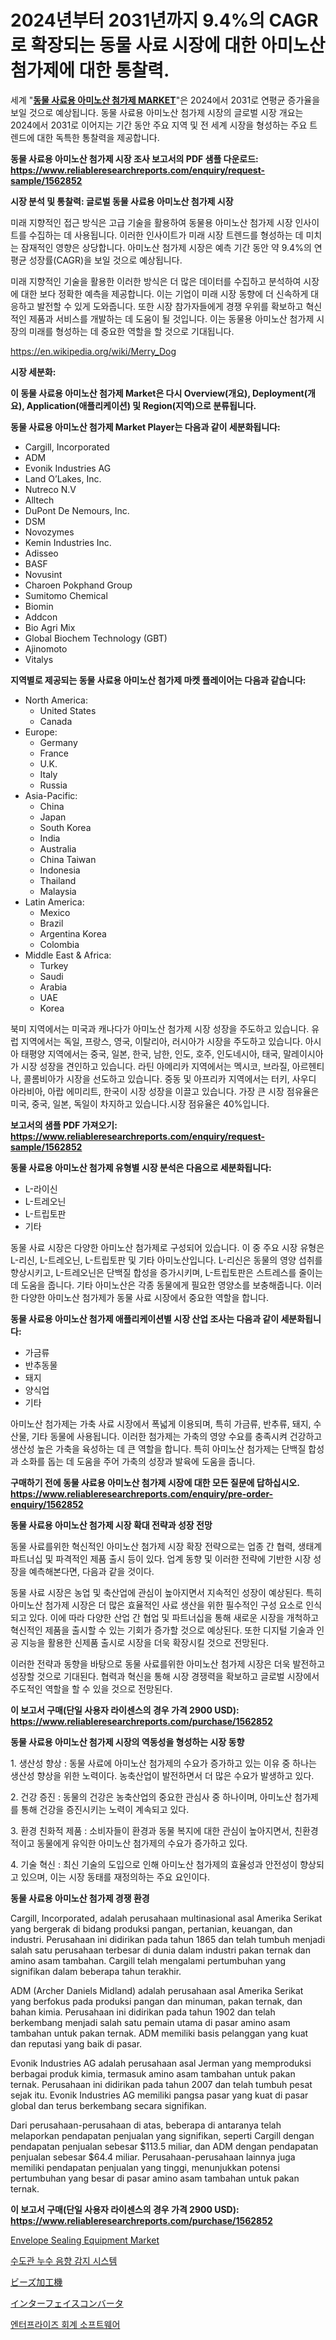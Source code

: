 <p><h1>2024년부터 2031년까지 9.4%의 CAGR로 확장되는 동물 사료 시장에 대한 아미노산 첨가제에 대한 통찰력.</h1></p><p>세계 "<strong><a href="https://www.reliableresearchreports.com/amino-acids-additives-for-animal-feed-r1562852">동물 사료용 아미노산 첨가제 MARKET</a></strong>"은 2024에서 2031로 연평균 증가율을 보일 것으로 예상됩니다. 동물 사료용 아미노산 첨가제 시장의 글로벌 시장 개요는 2024에서 2031로 이어지는 기간 동안 주요 지역 및 전 세계 시장을 형성하는 주요 트렌드에 대한 독특한 통찰력을 제공합니다.</p>
<p><strong>동물 사료용 아미노산 첨가제 시장 조사 보고서의 PDF 샘플 다운로드: <a href="https://www.reliableresearchreports.com/enquiry/request-sample/1562852">https://www.reliableresearchreports.com/enquiry/request-sample/1562852</a></strong></p>
<p><strong>시장 분석 및 통찰력: 글로벌 동물 사료용 아미노산 첨가제 시장</strong></p>
<p><p>미래 지향적인 접근 방식은 고급 기술을 활용하여 동물용 아미노산 첨가제 시장 인사이트를 수집하는 데 사용됩니다. 이러한 인사이트가 미래 시장 트렌드를 형성하는 데 미치는 잠재적인 영향은 상당합니다. 아미노산 첨가제 시장은 예측 기간 동안 약 9.4%의 연평균 성장률(CAGR)을 보일 것으로 예상됩니다.</p><p>미래 지향적인 기술을 활용한 이러한 방식은 더 많은 데이터를 수집하고 분석하여 시장에 대한 보다 정확한 예측을 제공합니다. 이는 기업이 미래 시장 동향에 더 신속하게 대응하고 발전할 수 있게 도와줍니다. 또한 시장 참가자들에게 경쟁 우위를 확보하고 혁신적인 제품과 서비스를 개발하는 데 도움이 될 것입니다. 이는 동물용 아미노산 첨가제 시장의 미래를 형성하는 데 중요한 역할을 할 것으로 기대됩니다.</p></p>
<p><a href="%7CAUTHORITHY_DOMAIN_URL%7C">https://en.wikipedia.org/wiki/Merry_Dog</a></p>
<p><strong>시장 세분화:</strong></p>
<p><strong>이 동물 사료용 아미노산 첨가제 Market은 다시 Overview(개요), Deployment(개요), Application(애플리케이션) 및 Region(지역)으로 분류됩니다.</strong></p>
<p><strong>동물 사료용 아미노산 첨가제 Market Player는 다음과 같이 세분화됩니다:</strong></p>
<p><ul><li>Cargill, Incorporated</li><li>ADM</li><li>Evonik Industries AG</li><li>Land O’Lakes, Inc.</li><li>Nutreco N.V</li><li>Alltech</li><li>DuPont De Nemours, Inc.</li><li>DSM</li><li>Novozymes</li><li>Kemin Industries Inc.</li><li>Adisseo</li><li>BASF</li><li>Novusint</li><li>Charoen Pokphand Group</li><li>Sumitomo Chemical</li><li>Biomin</li><li>Addcon</li><li>Bio Agri Mix</li><li>Global Biochem Technology (GBT)</li><li>Ajinomoto</li><li>Vitalys</li></ul></p>
<p><strong>지역별로 제공되는 동물 사료용 아미노산 첨가제 마켓 플레이어는 다음과 같습니다:</strong></p>
<p><ul>
    <li>
        North America:
        <ul>
            <li>United States</li>
            <li>Canada</li>
        </ul>
    </li>
    <li>
        Europe:
        <ul>
            <li>Germany</li>
            <li>France</li>
            <li>U.K.</li>
            <li>Italy</li>
            <li>Russia</li>
        </ul>
    </li>
    <li>
        Asia-Pacific:
        <ul>
            <li>China</li>
            <li>Japan</li>
            <li>South Korea</li>
            <li>India</li>
            <li>Australia</li>
            <li>China Taiwan</li>
            <li>Indonesia</li>
            <li>Thailand</li>
            <li>Malaysia</li>
        </ul>
    </li>
    <li>
        Latin America:
        <ul>
            <li>Mexico</li>
            <li>Brazil</li>
            <li>Argentina Korea</li>
            <li>Colombia</li>
        </ul>
    </li>
    <li>
        Middle East & Africa:
        <ul>
            <li>Turkey</li>
            <li>Saudi</li>
            <li>Arabia</li>
            <li>UAE</li>
            <li>Korea</li>
        </ul>
    </li>
    </ul></p>
<p><p>북미 지역에서는 미국과 캐나다가 아미노산 첨가제 시장 성장을 주도하고 있습니다. 유럽 지역에서는 독일, 프랑스, 영국, 이탈리아, 러시아가 시장을 주도하고 있습니다. 아시아 태평양 지역에서는 중국, 일본, 한국, 남한, 인도, 호주, 인도네시아, 태국, 말레이시아가 시장 성장을 견인하고 있습니다. 라틴 아메리카 지역에서는 멕시코, 브라질, 아르헨티나, 콜롬비아가 시장을 선도하고 있습니다. 중동 및 아프리카 지역에서는 터키, 사우디 아라비아, 아랍 에미리트, 한국이 시장 성장을 이끌고 있습니다. 가장 큰 시장 점유율은 미국, 중국, 일본, 독일이 차지하고 있습니다.시장 점유율은 40%입니다.</p></p>
<p><strong>보고서의 샘플 PDF 가져오기: <a href="https://www.reliableresearchreports.com/enquiry/request-sample/1562852">https://www.reliableresearchreports.com/enquiry/request-sample/1562852</a></strong></p>
<p><strong>동물 사료용 아미노산 첨가제 유형별 시장 분석은 다음으로 세분화됩니다:</strong></p>
<p><ul><li>L-라이신</li><li>L-트레오닌</li><li>L-트립토판</li><li>기타</li></ul></p>
<p><p>동물 사료 시장은 다양한 아미노산 첨가제로 구성되어 있습니다. 이 중 주요 시장 유형은 L-리신, L-트레오닌, L-트립토판 및 기타 아미노산입니다. L-리신은 동물의 영양 섭취를 향상시키고, L-트레오닌은 단백질 합성을 증가시키며, L-트립토판은 스트레스를 줄이는 데 도움을 줍니다. 기타 아미노산은 각종 동물에게 필요한 영양소를 보충해줍니다. 이러한 다양한 아미노산 첨가제가 동물 사료 시장에서 중요한 역할을 합니다.</p></p>
<p><strong>동물 사료용 아미노산 첨가제 애플리케이션별 시장 산업 조사는 다음과 같이 세분화됩니다:</strong></p>
<p><ul><li>가금류</li><li>반추동물</li><li>돼지</li><li>양식업</li><li>기타</li></ul></p>
<p><p>아미노산 첨가제는 가축 사료 시장에서 폭넓게 이용되며, 특히 가금류, 반추류, 돼지, 수산물, 기타 동물에 사용됩니다. 이러한 첨가제는 가축의 영양 수요를 충족시켜 건강하고 생산성 높은 가축을 육성하는 데 큰 역할을 합니다. 특히 아미노산 첨가제는 단백질 합성과 소화를 돕는 데 도움을 주어 가축의 성장과 발육에 도움을 줍니다.</p></p>
<p><strong>구매하기 전에 동물 사료용 아미노산 첨가제 시장에 대한 모든 질문에 답하십시오. <a href="https://www.reliableresearchreports.com/enquiry/pre-order-enquiry/1562852">https://www.reliableresearchreports.com/enquiry/pre-order-enquiry/1562852</a></strong></p>
<p><strong>동물 사료용 아미노산 첨가제 시장 확대 전략과 성장 전망</strong></p>
<p><p>동물 사료를위한 혁신적인 아미노산 첨가제 시장 확장 전략으로는 업종 간 협력, 생태계 파트너십 및 파격적인 제품 출시 등이 있다. 업계 동향 및 이러한 전략에 기반한 시장 성장을 예측해본다면, 다음과 같을 것이다.</p><p>동물 사료 시장은 농업 및 축산업에 관심이 높아지면서 지속적인 성장이 예상된다. 특히 아미노산 첨가제 시장은 더 많은 효율적인 사료 생산을 위한 필수적인 구성 요소로 인식되고 있다. 이에 따라 다양한 산업 간 협업 및 파트너십을 통해 새로운 시장을 개척하고 혁신적인 제품을 출시할 수 있는 기회가 증가할 것으로 예상된다. 또한 디지털 기술과 인공 지능을 활용한 신제품 출시로 시장을 더욱 확장시킬 것으로 전망된다.</p><p>이러한 전략과 동향을 바탕으로 동물 사료를위한 아미노산 첨가제 시장은 더욱 발전하고 성장할 것으로 기대된다. 협력과 혁신을 통해 시장 경쟁력을 확보하고 글로벌 시장에서 주도적인 역할을 할 수 있을 것으로 전망된다.</p></p>
<p><strong>이 보고서 구매(단일 사용자 라이센스의 경우 가격 2900 USD): <a href="https://www.reliableresearchreports.com/purchase/1562852">https://www.reliableresearchreports.com/purchase/1562852</a></strong></p>
<p><strong>동물 사료용 아미노산 첨가제 시장의 역동성을 형성하는 시장 동향</strong></p>
<p><p>1. 생산성 향상 : 동물 사료에 아미노산 첨가제의 수요가 증가하고 있는 이유 중 하나는 생산성 향상을 위한 노력이다. 농축산업이 발전하면서 더 많은 수요가 발생하고 있다.</p><p>2. 건강 증진 : 동물의 건강은 농축산업의 중요한 관심사 중 하나이며, 아미노산 첨가제를 통해 건강을 증진시키는 노력이 계속되고 있다.</p><p>3. 환경 친화적 제품 : 소비자들이 환경과 동물 복지에 대한 관심이 높아지면서, 친환경적이고 동물에게 유익한 아미노산 첨가제의 수요가 증가하고 있다.</p><p>4. 기술 혁신 : 최신 기술의 도입으로 인해 아미노산 첨가제의 효율성과 안전성이 향상되고 있으며, 이는 시장 동태를 재정의하는 주요 요인이다.</p></p>
<p><strong>동물 사료용 아미노산 첨가제 경쟁 환경</strong></p>
<p><p>Cargill, Incorporated, adalah perusahaan multinasional asal Amerika Serikat yang bergerak di bidang produksi pangan, pertanian, keuangan, dan industri. Perusahaan ini didirikan pada tahun 1865 dan telah tumbuh menjadi salah satu perusahaan terbesar di dunia dalam industri pakan ternak dan amino asam tambahan. Cargill telah mengalami pertumbuhan yang signifikan dalam beberapa tahun terakhir.</p><p>ADM (Archer Daniels Midland) adalah perusahaan asal Amerika Serikat yang berfokus pada produksi pangan dan minuman, pakan ternak, dan bahan kimia. Perusahaan ini didirikan pada tahun 1902 dan telah berkembang menjadi salah satu pemain utama di pasar amino asam tambahan untuk pakan ternak. ADM memiliki basis pelanggan yang kuat dan reputasi yang baik di pasar.</p><p>Evonik Industries AG adalah perusahaan asal Jerman yang memproduksi berbagai produk kimia, termasuk amino asam tambahan untuk pakan ternak. Perusahaan ini didirikan pada tahun 2007 dan telah tumbuh pesat sejak itu. Evonik Industries AG memiliki pangsa pasar yang kuat di pasar global dan terus berkembang secara signifikan.</p><p>Dari perusahaan-perusahaan di atas, beberapa di antaranya telah melaporkan pendapatan penjualan yang signifikan, seperti Cargill dengan pendapatan penjualan sebesar $113.5 miliar, dan ADM dengan pendapatan penjualan sebesar $64.4 miliar. Perusahaan-perusahaan lainnya juga memiliki pendapatan penjualan yang tinggi, menunjukkan potensi pertumbuhan yang besar di pasar amino asam tambahan untuk pakan ternak.</p></p>
<p><strong>이 보고서 구매(단일 사용자 라이센스의 경우 가격 2900 USD): <a href="https://www.reliableresearchreports.com/purchase/1562852">https://www.reliableresearchreports.com/purchase/1562852</a></strong></p>
<p><p><a href="https://medium.com/@luke.wilson7856/envelope-sealing-equipment-market-share-and-new-trends-analysis-by-its-type-application-end-use-878fb9fbb1f6">Envelope Sealing Equipment Market</a></p><p><a href="https://github.com/KellyLyncyh543964/Market-Research-Report-List-3/blob/main/122598788232.md">수도관 누수 음향 감지 시스템</a></p><p><a href="https://medium.com/@johnson154chris/%E3%83%93%E3%83%BC%E3%83%87%E3%82%A3%E3%83%B3%E3%82%B0%E3%83%9E%E3%82%B7%E3%83%B3%E5%B8%82%E5%A0%B4%E3%81%B8%E3%81%AE%E6%B4%9E%E5%AF%9F-%E5%B8%82%E5%A0%B4%E3%83%97%E3%83%AC%E3%82%A4%E3%83%A4%E3%83%BC-%E5%B8%82%E5%A0%B4%E8%A6%8F%E6%A8%A1-%E5%9C%B0%E7%90%86%E7%9A%84%E5%9C%B0%E5%9F%9F-%E3%81%8A%E3%82%88%E3%81%B3%E4%BA%88%E6%B8%AC-2024%E5%B9%B4-2031%E5%B9%B4-920d290ddbdd">ビーズ加工機</a></p><p><a href="https://github.com/mohamedbakry57/Market-Research-Report-List-5/blob/main/548876470814.md">インターフェイスコンバータ</a></p><p><a href="https://medium.com/@conradkirrlin76575/%EA%B8%B0%EC%97%85-%ED%9A%8C%EA%B3%84-%EC%86%8C%ED%94%84%ED%8A%B8%EC%9B%A8%EC%96%B4-%EC%82%B0%EC%97%85-%EB%B6%84%EC%84%9D-%EB%B3%B4%EA%B3%A0%EC%84%9C-%EC%8B%9C%EC%9E%A5-%EA%B7%9C%EB%AA%A8-%EC%A0%90%EC%9C%A0%EC%9C%A8-%EC%9D%91%EC%9A%A9%ED%94%84%EB%A1%9C%EA%B7%B8%EB%9E%A8-%EC%A7%80%EC%97%AD%EB%B3%84-%EB%8F%99%ED%96%A5-%EA%B2%BD%EC%9F%81%EC%A0%84%EB%9E%B5-2024-2031-aa11a7335588">엔터프라이즈 회계 소프트웨어</a></p></p>